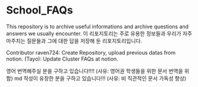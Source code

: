 # School_FAQs

This repository is to archive useful informations and archive questions and answers we usually encounter.
이 리포지토리는 주로 유용한 정보들과 우리가 자주 마주치는 질문들과 그에 대한 답을 저장해 둔 리포지토리입니다.

Contributor
raven724: Create Repository, upload previous datas from notion.
(Tayo): Update Cluster FAQs at notion.

영어 번역해주실 분을 구하고 있습니다!!!! (사유: 영어권 학생들을 위한 문서 번역을 위함)
md 작성이 유창한 분을 구하고 있습니다!!! (사유: 비 직관적인 문서 가독성 향상)
